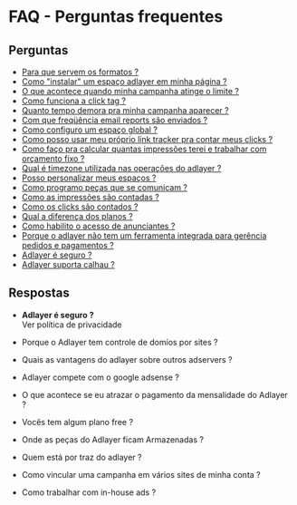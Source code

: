 # FAQ - Perguntas frequentes
 
## Perguntas
- [Para que servem os formatos ?](#1)  
- [Como "instalar" um espaço adlayer em minha página ?](#2)
- [O que acontece quando minha campanha atinge o limite ?](#3)
- [Como funciona a click tag ?](#4)
- [Quanto tempo demora pra minha campanha aparecer ?](#5)
- [Com que freqüência email reports são enviados ?](#6)
- [Como configuro um espaço global ?](#7)
- [Como posso usar meu próprio link tracker pra contar meus clicks ?](#8)
- [Como faço pra calcular quantas impressões terei e trabalhar com orçamento fixo ?](#9)
- [Qual é timezone utilizada nas operações do adlayer ?](#10)
- [Posso personalizar meus espaços ?](#11)
- [Como programo peças que se comunicam ?](#12)
- [Como as impressões são contadas ?](#13)
- [Como os clicks são contados ?](#14)
- [Qual a diferença dos planos ? ](#15)
- [Como habilito o acesso de anunciantes ?](#16)
- [Porque o adlayer não tem um ferramenta integrada para gerência pedidos e pagamentos ?](#17)
- [Adlayer é seguro ?](#18)
- [Adlayer suporta calhau ?](#19)

## Respostas

* <strong id="19">Adlayer é seguro ?</strong>  
Ver política de privacidade

* Porque o Adlayer tem controle de domíos por sites ?
* Quais as vantagens do adlayer sobre outros adservers ?
* Adlayer compete com o google adsense ?
* O que acontece se eu atrazar o pagamento da mensalidade do Adlayer ?
* Vocês tem algum plano free ?
* Onde as peças do Adlayer ficam Armazenadas ?
* Quem está por traz do adlayer ?
* Como vincular uma campanha em vários sites de minha conta ?
* Como trabalhar com in-house ads ?